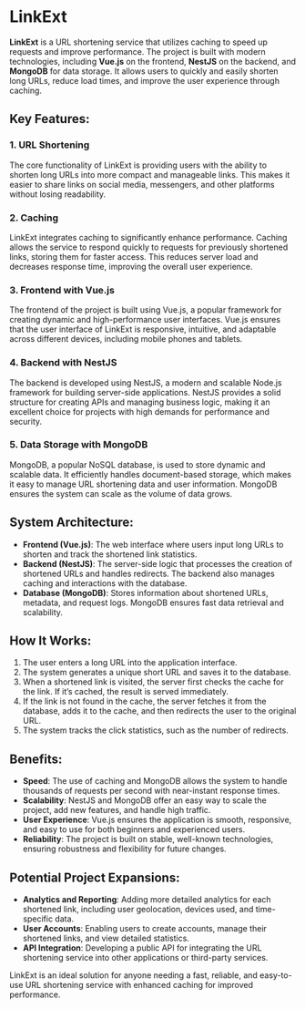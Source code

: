 # LinkExt

**LinkExt** is a URL shortening service that utilizes caching to speed up requests and improve performance. The project is built with modern technologies, including **Vue.js** on the frontend, **NestJS** on the backend, and **MongoDB** for data storage. It allows users to quickly and easily shorten long URLs, reduce load times, and improve the user experience through caching.

## Key Features:

### 1. **URL Shortening**
The core functionality of LinkExt is providing users with the ability to shorten long URLs into more compact and manageable links. This makes it easier to share links on social media, messengers, and other platforms without losing readability.

### 2. **Caching**
LinkExt integrates caching to significantly enhance performance. Caching allows the service to respond quickly to requests for previously shortened links, storing them for faster access. This reduces server load and decreases response time, improving the overall user experience.

### 3. **Frontend with Vue.js**
The frontend of the project is built using Vue.js, a popular framework for creating dynamic and high-performance user interfaces. Vue.js ensures that the user interface of LinkExt is responsive, intuitive, and adaptable across different devices, including mobile phones and tablets.

### 4. **Backend with NestJS**
The backend is developed using NestJS, a modern and scalable Node.js framework for building server-side applications. NestJS provides a solid structure for creating APIs and managing business logic, making it an excellent choice for projects with high demands for performance and security.

### 5. **Data Storage with MongoDB**
MongoDB, a popular NoSQL database, is used to store dynamic and scalable data. It efficiently handles document-based storage, which makes it easy to manage URL shortening data and user information. MongoDB ensures the system can scale as the volume of data grows.

## System Architecture:

- **Frontend (Vue.js)**: The web interface where users input long URLs to shorten and track the shortened link statistics.
- **Backend (NestJS)**: The server-side logic that processes the creation of shortened URLs and handles redirects. The backend also manages caching and interactions with the database.
- **Database (MongoDB)**: Stores information about shortened URLs, metadata, and request logs. MongoDB ensures fast data retrieval and scalability.

## How It Works:

1. The user enters a long URL into the application interface.
2. The system generates a unique short URL and saves it to the database.
3. When a shortened link is visited, the server first checks the cache for the link. If it’s cached, the result is served immediately.
4. If the link is not found in the cache, the server fetches it from the database, adds it to the cache, and then redirects the user to the original URL.
5. The system tracks the click statistics, such as the number of redirects.

## Benefits:

- **Speed**: The use of caching and MongoDB allows the system to handle thousands of requests per second with near-instant response times.
- **Scalability**: NestJS and MongoDB offer an easy way to scale the project, add new features, and handle high traffic.
- **User Experience**: Vue.js ensures the application is smooth, responsive, and easy to use for both beginners and experienced users.
- **Reliability**: The project is built on stable, well-known technologies, ensuring robustness and flexibility for future changes.

## Potential Project Expansions:

- **Analytics and Reporting**: Adding more detailed analytics for each shortened link, including user geolocation, devices used, and time-specific data.
- **User Accounts**: Enabling users to create accounts, manage their shortened links, and view detailed statistics.
- **API Integration**: Developing a public API for integrating the URL shortening service into other applications or third-party services.

LinkExt is an ideal solution for anyone needing a fast, reliable, and easy-to-use URL shortening service with enhanced caching for improved performance.
